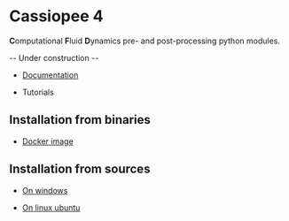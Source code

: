 # Cassiopee 4

**C**omputational **F**luid **D**ynamics pre- and post-processing python modules.

-- Under construction --

- [Documentation](https://onera.github.io/Cassiopee)

- Tutorials

## Installation from binaries

- [Docker image](https://github.com/onera/Cassiopee/blob/main/docs/developers/Docker/UsingDocker.md)

<!--- - with pip -->
<!-- - On windows, download setup.exe -->

## Installation from sources

- [On windows](https://github.com/onera/Cassiopee/blob/main/docs/developers/Install/msys2.md)

- [On linux ubuntu](https://github.com/onera/Cassiopee/blob/main/docs/developers/Install/ubuntu.md)